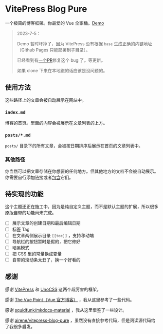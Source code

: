 # VitePress Blog Pure

一个极简的博客框架。你最爱的 Vue 全家桶。[Demo](https://vvsxmja.github.io/vitepress-blog-pure/)

> 2023-7-5：
> 
> Demo 暂时坏掉了，因为 VitePress 没有根据 `base` 生成正确的内链地址（Github Pages 只能部署到子目录）。
> 
> 已经看到有[一个PR](https://github.com/vuejs/vitepress/pull/2578)修复这个 bug 了。等更新。
>
> 如果 clone 下来在本地跑的话应该是没问题的。

## 使用方法

这些路径上的文章会被自动展示在网站中。

### `index.md`

博客的首页。里面的内容会被展示在文章列表的上方。

### `posts/*.md`

`posts/` 目录下的所有文章，会被按日期排序后展示在首页的文章列表中。

### 其他路径

你当然可以把文章存储在你想要的任何地方。但其他地方的文档不会被自动展示。你需要自行添加链接或者[包含](https://vitepress.dev/guide/markdown#markdown-file-inclusion)它们。

## 待实现的功能

这个主题还正在施工中，因为是纯自定义主题，而不是默认主题的扩展，所以很多原版自带的功能尚未完成。

- [ ] 展示文章的创建日期和最后编辑日期
- [ ] 标签 Tag
- [ ] 在文章两侧展示目录 `[[toc]]` ，支持移动端
- [ ] 导航栏的按钮暂时是假的，把它修好
- [ ] 暗黑模式
- [ ] 把 CSS 里的常量换成变量
- [ ] 自带的滚动条太丑了，换一个好看的

## 感谢

感谢 [VitePress](https://github.com/vuejs/vitepress) 和 [UnoCSS](https://github.com/unocss/unocss) 这两个超厉害的框架。

感谢 [The Vue Point（Vue 官方博客）](https://github.com/vuejs/blog) ，我从这里参考了一些代码。

感谢 [squidfunk/mkdocs-material](https://github.com/squidfunk/mkdocs-material) ，我从这里借鉴了一些设计。

感谢 [airene/vitepress-blog-pure](https://github.com/airene/vitepress-blog-pure) ，虽然没有直接参考代码，但是阅读源代码给了我很多启发。